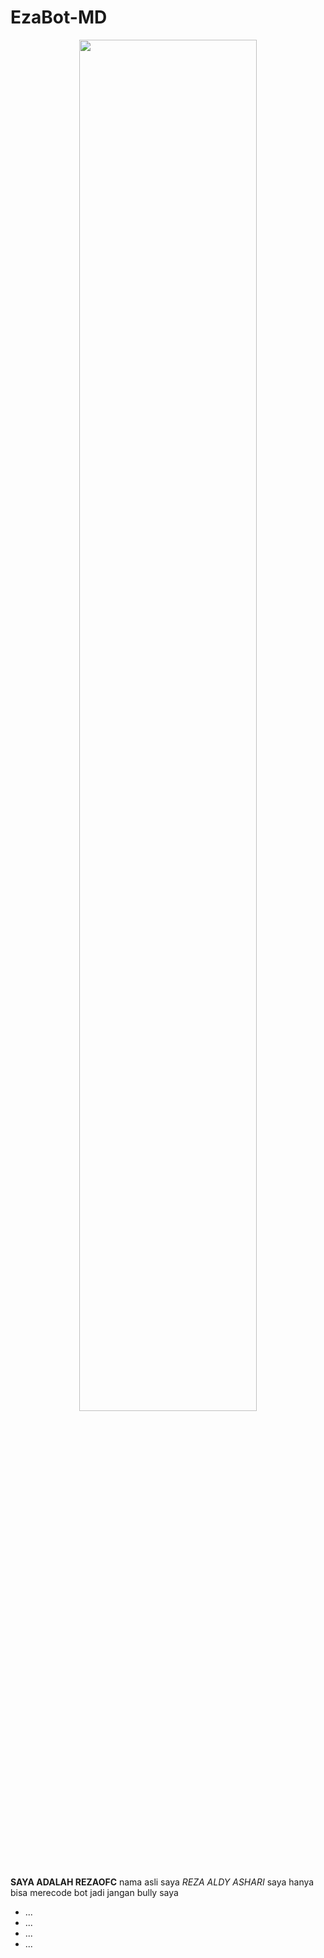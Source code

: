 
# EzaBot-MD

<p align="center">
	<img src="https://telegra.ph/file/a7a927ea6d0c2059b6888.jpg" width="75%" style="margin-left: auto;margin-right: auto;display: block;">


**SAYA ADALAH REZAOFC** nama asli saya _REZA ALDY ASHARI_ saya hanya bisa merecode bot jadi jangan bully saya
- ...
- ...
- ...
- ...
